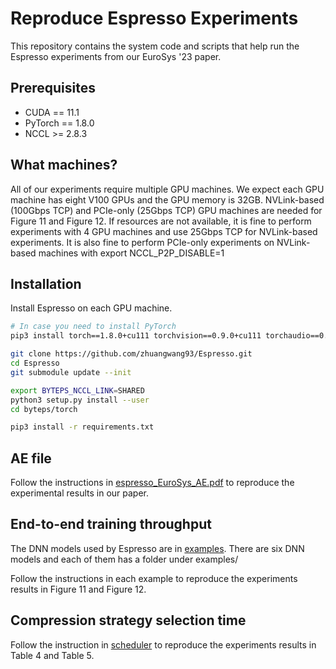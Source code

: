 # Reproduce Espresso Experiments

This repository contains the system code and scripts that help run the Espresso experiments from our EuroSys '23 paper.

## Prerequisites

- CUDA == 11.1
- PyTorch == 1.8.0
- NCCL >= 2.8.3

## What machines?

All of our experiments require multiple GPU machines.
We expect each GPU machine has eight V100 GPUs and the GPU memory is 32GB.
NVLink-based (100Gbps TCP) and PCIe-only (25Gbps TCP) GPU machines are needed for Figure 11 and Figure 12. 
If resources are not available, it is fine to perform experiments with 4 GPU machines and use 25Gbps TCP for NVLink-based experiments. 
It is also fine to perform PCIe-only experiments on NVLink-based machines with export NCCL_P2P_DISABLE=1


## Installation

Install Espresso on each GPU machine.

```bash
# In case you need to install PyTorch
pip3 install torch==1.8.0+cu111 torchvision==0.9.0+cu111 torchaudio==0.8.0 -f https://download.pytorch.org/whl/torch_stable.html

git clone https://github.com/zhuangwang93/Espresso.git
cd Espresso
git submodule update --init

export BYTEPS_NCCL_LINK=SHARED
python3 setup.py install --user
cd byteps/torch

pip3 install -r requirements.txt
```

## AE file

Follow the instructions in [espresso_EuroSys_AE.pdf](https://github.com/zhuangwang93/Espresso/blob/master/espresso_EuroSys_AE.pdf) to reproduce the experimental results in our paper.


## End-to-end training throughput

The DNN models used by Espresso are in [examples](https://github.com/zhuangwang93/Espresso/tree/master/byteps/torch/examples). 
There are six DNN models and each of them has a folder under examples/

Follow the instructions in each example to reproduce the experiments results in Figure 11 and Figure 12.


## Compression strategy selection time

Follow the instruction in [scheduler](https://github.com/zhuangwang93/Espresso/tree/master/byteps/torch/mergeComp/scheduler) to reproduce the experiments results in Table 4 and Table 5.

